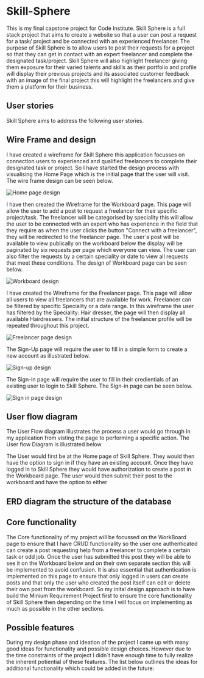# Skill-Sphere
This is my final capstone project for Code Institute. Skill Sphere is a full stack project that aims to create a website so that a user can post a request for a task/ project and be connected with an experienced freelancer.  The purpose of Skill Sphere is to allow users to post their requests for a project so that they can get in contact with an expert freelancer and complete the designated task/project. Skill Sphere will also highlight freelancer giving them exposure for their varied talents and skills as their portfolio and profile will display their previous projects and its associated customer feedback with an image of the final project this will highlight the freelancers and give them a platform for their business.

## User stories 
Skill Sphere aims to address the following user stories. 

## Wire Frame and design 
I have created a wireframe for Skill Sphere this application focusses on connection users to experienced and qualified freelancers to complete their designated task or project. So I have started the design process with visualising the Home Page which is the initial page that the user will visit. The wire frame design can be seen below. 

![Home page design](https://github.com/Coding-MS/Skill-Sphere/assets/144471859/119b6a74-83bf-4e73-a975-3ffcb62d4eab)

I have then created the Wireframe for the Workboard page. This page will allow the user to add a post to request a freelancer for their specific project/task. The freelancer will be categorised by speciality this will allow the user to be connected with an expert who has experience in the field that they require as when the user clicks the button "Connect with a freelancer", they will be redirected to the freelancer page. The user`s post will be available to view publically on the workboard below the display will be paginated by six requests per page which everyone can view. The user can also filter the requests by a certain speciality or date to view all requests that meet these conditions. The design of Workboard page can be seen below. 

![Workboard design](https://github.com/Coding-MS/Skill-Sphere/assets/144471859/75b3f3a4-592b-4d4b-8935-c7f76c3cc605)


I have created the Wireframe for the Freelancer page. This page will allow all users to view all freelancers that are available for work. Freelancer can be filtered by specific Speciality or a date range. In this wireframe the user has filtered by the Speciality: Hair dresser, the page will then display all available Hairdressers. The initial structure of the freelancer profile will be repeated throughout this project.   

![Freelancer page design](https://github.com/Coding-MS/Skill-Sphere/assets/144471859/cff894d3-38d1-4712-99f0-f1d1d4c65731)


The Sign-Up page will require the user to fill in a simple form to create a new account as illustrated below. 

![Sign-up design](https://github.com/Coding-MS/Skill-Sphere/assets/144471859/6ca9ee0b-4135-4639-a24f-af87b9101c2a)


The Sign-in page will require the user to fill in their credientials of an existing user to login to Skill Sphere. The Sign-in page can be seen below. 

![Sign in page design](https://github.com/Coding-MS/Skill-Sphere/assets/144471859/a4b8bed1-14b9-4b9c-bc9f-dae2b68a89ad)




## User flow diagram 
The User Flow diagram illustrates the process a user would go through in my application from visting the page to performing a specific action. The User flow Diagram is illustrated below 


The User would first be at the Home page of Skill Sphere. They would then have the option to sign in if they have an existing account. Once they have logged in to Skill Sphere they would have authorization to create a post in the Workboard page. The user would then submit their post to the workboard and have the option to either 


## ERD diagram the structure of the database 





## Core functionality 
The Core functionality of my project will be focussed on the WorkBoard page to ensure that I have CRUD functionality so the user one authenticated can create a post requesting help from a freelancer to complete a certain task or odd job. Once the user has submitted this post they will be able to see it on the Workboard below and on their own separate section this will be implemented to avoid confusion. It is also essential that authentication is implemented on this page to ensure that only logged in users can create posts and that only the user who created the post itself can edit or delete their own post from the workboard. So my inital design approach is to have build the Minium Requirement Project first to ensure the core functionality of Skill Sphere then depending on the time I will focus on implementing as much as possible in the other sections.

## Possible features 
During my design phase and ideation of the project I came up with many good ideas for functionality and possible design choices. However due to the time constraints of the project I didn`t have enough time to fully realize the inherent potiential of these features. The list below outlines the ideas for additional functionality which could be added in the future: 

### 
